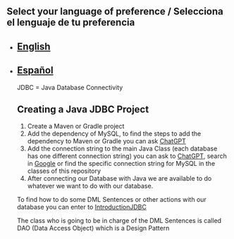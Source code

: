   ## Select your language of preference / Selecciona el lenguaje de tu preferencia

- ## [English](https://github.com/Jbarseg/Learning-Java-JDBC-and-MySQL/blob/master/README.en.md)

- ## [Español](https://github.com/Jbarseg/Learning-Java-JDBC-and-MySQL/blob/master/README.es.md)

  JDBC = Java Database Connectivity

  ## Creating a Java JDBC Project

  1. Create a Maven or Gradle project
  2. Add the dependency of MySQL, to find the steps to add the dependency to Maven or Gradle you can ask [ChatGPT](https://chat.openai.com/chat)
  3. Add the connection string to the main Java Class (each database has one different connection string) you can ask to [ChatGPT](https://chat.openai.com/chat), search in [Google](google.com) or find the specific connection string for MySQL in the classes of this repository
  4. After connecting our Database with Java we are available to do whatever we want to do with our database.

  To find how to do some DML Sentences or other actions with our database you can enter to [IntroductionJDBC](https://github.com/Jbarseg/Learning-Java-JDBC-and-MySQL/blob/master/jdbcintroduction/src/main/java/com/jbarseg/jdbc/JDBCIntroduction.java)

  The class who is going to be in charge of the DML Sentences is called DAO (Data Access Object) which is a Design Pattern